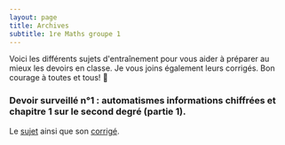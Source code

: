 ```yaml
---
layout: page
title: Archives
subtitle: 1re Maths groupe 1
---
```


Voici les différents sujets d'entraînement pour vous aider à préparer au mieux les devoirs en classe. Je vous joins également leurs corrigés.
Bon courage à toutes et tous! :punch:



### Devoir surveillé n°1 : automatismes informations chiffrées et chapitre 1 sur le second degré (partie 1).

Le [sujet](/automatismes/37.1.pdf) ainsi que son [corrigé](/automatismes/37.1.pdf).

